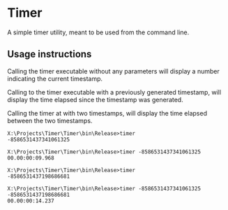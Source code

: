# Timer
A simple timer utility, meant to be used from the command line.

## Usage instructions
Calling the timer executable without any parameters will display a number indicating the current timestamp.

Calling to the timer executable with a previously generated timestamp, will display the time elapsed since the timestamp was generated.

Calling the timer at with two timestamps, will display the time elapsed between the two timestamps.

```
X:\Projects\Timer\Timer\bin\Release>timer
-8586531437341061325

X:\Projects\Timer\Timer\bin\Release>timer -8586531437341061325
00.00:00:09.968

X:\Projects\Timer\Timer\bin\Release>timer
-8586531437198686681

X:\Projects\Timer\Timer\bin\Release>timer -8586531437341061325 -8586531437198686681
00.00:00:14.237
```
